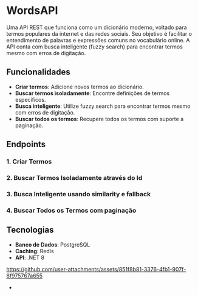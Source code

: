 # WordsAPI

Uma API REST que funciona como um dicionário moderno, voltado para termos populares da internet e das redes sociais. Seu objetivo é facilitar o entendimento de palavras e expressões comuns no vocabulário online. A API conta com busca inteligente (fuzzy search) para encontrar termos mesmo com erros de digitação.

## Funcionalidades

- **Criar termos**: Adicione novos termos ao dicionário.
- **Buscar termos isoladamente**: Encontre definições de termos específicos.
- **Busca inteligente**: Utilize fuzzy search para encontrar termos mesmo com erros de digitação.
- **Buscar todos os termos**: Recupere todos os termos com suporte a paginação.

## Endpoints

### 1. Criar Termos

### 2. Buscar Termos Isoladamente através do Id 

### 3. Busca Inteligente usando similarity e fallback

### 4. Buscar Todos os Termos com paginação

## Tecnologias

- **Banco de Dados**: PostgreSQL
- **Caching**: Redis
- **API**: .NET 8


https://github.com/user-attachments/assets/851f8b81-3376-4fb1-907f-8f975767a655


- 
